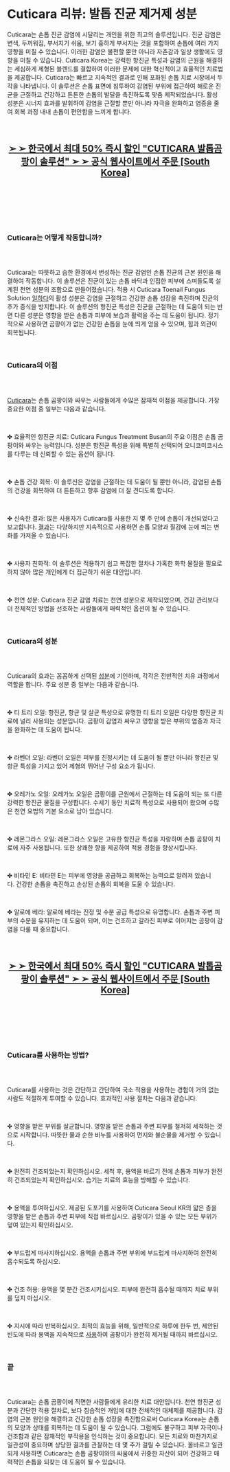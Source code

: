 # Cuticara 리뷰: 발톱 진균 제거제 성분

<p>Cuticara는 손톱 진균 감염에 시달리는 개인을 위한 최고의 솔루션입니다.&nbsp;진균 감염은 변색,&nbsp;두꺼워짐,&nbsp;부서지기 쉬움,&nbsp;보기 흉하게 부서지는 것을 포함하여 손톱에 여러 가지 영향을 미칠 수 있습니다.&nbsp;이러한 감염은 불편할 뿐만 아니라 자존감과 일상 생활에도 영향을 미칠 수 있습니다. Cuticara Korea는 강력한 항진균 특성과 감염의 근원을 해결하는 세심하게 제형된 블렌드를 결합하여 이러한 문제에 대한 혁신적이고 효율적인 치료법을 제공합니다. Cuticara는 빠르고 지속적인 결과로 인해 포화된 손톱 치료 시장에서 두각을 나타냅니다.&nbsp;이 솔루션은 손톱 표면에 침투하여 감염된 부위에 접근하여 해로운 진균을 근절하고 건강하고 튼튼한 손톱의 발달을 촉진하도록 맞춤 제작되었습니다.&nbsp;활성 성분은 시너지 효과를 발휘하여 감염을 근절할 뿐만 아니라 자극을 완화하고 염증을 줄여 회복 과정 내내 손톱이 편안함을 느끼게 합니다.</p>
<p>&nbsp;</p>
<h2 style="text-align: center;"><strong><a href="https://cuticaraa.kr/go/checkout/">➢ ➢&nbsp;한국에서 최대&nbsp;</a><a href="https://cuticaraa.kr/go/checkout/">50%&nbsp;즉시 할인&nbsp;</a><a href="https://cuticaraa.kr/go/checkout/">"CUTICARA&nbsp;발톱곰팡이 솔루션</a><a href="https://cuticaraa.kr/go/checkout/">" ➢ ➢&nbsp;공식 웹사이트에서 주문&nbsp;</a><a href="https://cuticaraa.kr/go/checkout/">[South Korea]</a></strong></h2>
<h2 style="text-align: center;">&nbsp;</h2>
<p><a href="https://cuticaraa.kr/go/checkout/"><img src="https://storage.penzu.com/g/hceiJbk9Fe56JQyT" alt="" /></a></p>
<p>&nbsp;</p>
<h3><strong>Cuticara</strong><strong>는 어떻게 작동합니까</strong><strong>?</strong></h3>
<h3>&nbsp;</h3>
<p>Cuticara는 따뜻하고 습한 환경에서 번성하는 진균 감염인 손톱 진균의 근본 원인을 해결하여 작동합니다.&nbsp;이 솔루션은 진균이 있는 손톱 바닥과 인접한 피부에 스며들도록 설계된 천연 성분의 조합으로 만들어졌습니다.&nbsp;적용 시&nbsp;Cuticara Toenail Fungus Solution&nbsp;<a href="https://saintskinserumau.com/">일하다</a>의 활성 성분은 감염을 근절하고 건강한 손톱 성장을 촉진하며 진균의 추가 증식을 방지합니다.&nbsp;이 솔루션의 항진균 특성은 진균을 근절하는 데 도움이 되는 반면 다른 성분은 영향을 받은 손톱과 피부에 보습과 활력을 주는 데 도움이 됩니다.&nbsp;정기적으로 사용하면 곰팡이가 없는 건강한 손톱을 눈에 띄게 얻을 수 있으며,&nbsp;힘과 외관이 회복됩니다.</p>
<p>&nbsp;</p>
<h3><strong>Cuticara</strong><strong>의 이점</strong></h3>
<h3>&nbsp;</h3>
<p><a href="https://cuticaraa.kr/">Cuticara</a>는 손톱 곰팡이와 싸우는 사람들에게 수많은 잠재적 이점을 제공합니다.&nbsp;가장 중요한 이점 중 일부는 다음과 같습니다.</p>
<p>&nbsp;</p>
<p>✤&nbsp;효율적인 항진균 치료: Cuticara Fungus Treatment Busan의 주요 이점은 손톱 곰팡이와 싸우는 능력입니다.&nbsp;성분은 항진균 특성을 위해 특별히 선택되어 오니코미코시스를 다루는 데 신뢰할 수 있는 옵션이 됩니다.</p>
<p>&nbsp;</p>
<p>✤&nbsp;손톱 건강 회복:&nbsp;이 솔루션은 감염을 근절하는 데 도움이 될 뿐만 아니라,&nbsp;감염된 손톱의 건강을 회복하여 더 튼튼하고 향후 감염에 더 잘 견디도록 합니다.</p>
<p>&nbsp;</p>
<p>✤&nbsp;신속한 결과:&nbsp;많은 사용자가&nbsp;Cuticara를 사용한 지 몇 주 만에 손톱이 개선되었다고 보고합니다.&nbsp;<a href="https://slimorolcaps.de/">결과</a>는 다양하지만 지속적으로 사용하면 손톱 모양과 질감에 눈에 띄는 변화를 가져올 수 있습니다.</p>
<p>&nbsp;</p>
<p>✤&nbsp;사용자 친화적:&nbsp;이 솔루션은 적용하기 쉽고 복잡한 절차나 가혹한 화학 물질을 필요로 하지 않아 많은 개인에게 더 접근하기 쉬운 대안입니다.</p>
<p>&nbsp;</p>
<p>✤&nbsp;천연 성분: Cuticara&nbsp;진균 감염 치료는 천연 성분으로 제작되었으며,&nbsp;건강 관리보다 더 전체적인 방법을 선호하는 사람들에게 매력적인 옵션이 될 수 있습니다.</p>
<p>&nbsp;</p>
<h3><strong>Cuticara</strong><strong>의 성분</strong></h3>
<h3>&nbsp;</h3>
<p>Cuticara의 효과는 꼼꼼하게 선택된&nbsp;<a href="https://vivoguthealth.com/">성분</a>에 기인하며,&nbsp;각각은 전반적인 치유 과정에서 역할을 합니다.&nbsp;주요 성분 중 일부는 다음과 같습니다.</p>
<p>&nbsp;</p>
<p>✤&nbsp;티 트리 오일:&nbsp;항진균,&nbsp;항균 및 살균 특성으로 유명한 티 트리 오일은 다양한 항진균 치료에 널리 사용되는 성분입니다.&nbsp;곰팡이 감염과 싸우고 영향을 받은 부위의 염증과 자극을 완화하는 데 도움이 됩니다.</p>
<p>&nbsp;</p>
<p>✤&nbsp;라벤더 오일:&nbsp;라벤더 오일은 피부를 진정시키는 데 도움이 될 뿐만 아니라 항진균 및 항균 특성을 가지고 있어 제형의 뛰어난 구성 요소가 됩니다.</p>
<p>&nbsp;</p>
<p>✤&nbsp;오레가노 오일:&nbsp;오레가노 오일은 곰팡이를 근원에서 근절하는 데 도움이 되는 또 다른 강력한 항진균 물질을 구성합니다.&nbsp;수세기 동안 치료적 특성으로 사용되어 왔으며 수많은 천연 요법의 기본 요소로 남아 있습니다.</p>
<p>&nbsp;</p>
<p>✤&nbsp;레몬그라스 오일:&nbsp;레몬그라스 오일은 고유한 항진균 특성을 자랑하며 손톱 곰팡이 치료에 자주 사용됩니다.&nbsp;또한 상쾌한 향을 제공하여 적용 경험을 향상시킵니다.</p>
<p>&nbsp;</p>
<p>✤&nbsp;비타민&nbsp;E:&nbsp;비타민&nbsp;E는 피부에 영양을 공급하고 회복하는 능력으로 알려져 있습니다.&nbsp;건강한 손톱을 촉진하고 손상된 손톱의 회복을 도울 수 있습니다.</p>
<p>&nbsp;</p>
<p>✤&nbsp;알로에 베라:&nbsp;알로에 베라는 진정 및 수분 공급 특성으로 유명합니다.&nbsp;손톱과 주변 피부의 수분을 유지하는 데 도움이 되며,&nbsp;이는 건조하고 갈라진 피부로 이어지는 곰팡이 감염을 다룰 때 중요합니다.</p>
<p>&nbsp;</p>
<h2 style="text-align: center;"><strong><a href="https://cuticaraa.kr/go/checkout/">➢ ➢&nbsp;한국에서 최대&nbsp;</a><a href="https://cuticaraa.kr/go/checkout/">50%&nbsp;</a><a href="https://cuticaraa.kr/go/checkout/">즉시 할인&nbsp;</a><a href="https://cuticaraa.kr/go/checkout/">"CUTICARA&nbsp;</a><a href="https://cuticaraa.kr/go/checkout/">발톱곰팡이 솔루션</a><a href="https://cuticaraa.kr/go/checkout/">" ➢ ➢&nbsp;</a><a href="https://cuticaraa.kr/go/checkout/">공식 웹사이트에서 주문&nbsp;</a><a href="https://cuticaraa.kr/go/checkout/">[South Korea]</a></strong></h2>
<h2 style="text-align: center;">&nbsp;</h2>
<p><a href="https://cuticaraa.kr/go/checkout/"><img src="https://storage.penzu.com/g/H369JcyHkNM4SyX6" alt="" /></a></p>
<p>&nbsp;</p>
<h3><strong>Cuticara</strong><strong>를 사용하는 방법</strong><strong>?</strong></h3>
<h3>&nbsp;</h3>
<p>Cuticara를 사용하는 것은 간단하고 간단하여 국소 적용을 사용하는 경험이 거의 없는 사람도 적절하게 투여할 수 있습니다.&nbsp;효과적인 사용 절차는 다음과 같습니다.</p>
<p>&nbsp;</p>
<p>✤&nbsp;영향을 받은 부위를 살균합니다.&nbsp;영향을 받은 손톱과 주변 피부를 철저히 세척하는 것으로 시작합니다.&nbsp;따뜻한 물과 순한 비누를 사용하여 먼지와 불순물을 제거할 수 있습니다.</p>
<p>&nbsp;</p>
<p>✤&nbsp;완전히 건조되었는지 확인하십시오.&nbsp;세척 후,&nbsp;용액을 바르기 전에 손톱과 피부가 완전히 건조되었는지 확인하십시오.&nbsp;습기는 치료의 효능을 방해할 수 있습니다.</p>
<p>&nbsp;</p>
<p>✤&nbsp;용액을 투여하십시오.&nbsp;제공된 도포기를 사용하여&nbsp;Cuticara Seoul KR의 얇은 층을 영향을 받은 손톱과 주변 피부에 직접 바르십시오.&nbsp;곰팡이가 있을 수 있는 모든 부위가 덮여 있는지 확인하십시오.</p>
<p>&nbsp;</p>
<p>✤&nbsp;부드럽게 마사지하십시오.&nbsp;용액을 손톱과 주변 부위에 부드럽게 마사지하여 완전히 흡수되도록 하십시오.</p>
<p>&nbsp;</p>
<p>✤&nbsp;건조 허용:&nbsp;용액을 몇 분간 건조시키십시오.&nbsp;피부에 완전히 흡수될 때까지 치료 부위를 덮지 마십시오.</p>
<p>&nbsp;</p>
<p>✤&nbsp;지시에 따라 반복하십시오.&nbsp;최적의 효능을 위해,&nbsp;일반적으로 하루에 한두 번,&nbsp;제안된 빈도에 따라 용액을 지속적으로&nbsp;<a href="https://cbdserenitygarden.com/">사용</a>하여 곰팡이가 완전히 제거될 때까지 바르십시오.</p>
<p>&nbsp;</p>
<h3><strong>끝</strong></h3>
<h3>&nbsp;</h3>
<p>Cuticara는 손톱 곰팡이에 직면한 사람들에게 유리한 치료 대안입니다.&nbsp;천연 항진균 성분과 간단한 적용 절차로,&nbsp;보다 침습적인 개입에 대한 전체적인 대체제를 제공합니다.&nbsp;감염의 근본 원인을 해결하고 건강한 손톱 성장을 촉진함으로써&nbsp;Cuticara Korea는 손톱의 모양과 상태를 회복하는 데 도움이 될 수 있습니다.&nbsp;그럼에도 불구하고 피부 자극이나 건조함과 같은 잠재적인 부작용을 인식하는 것이 중요합니다.&nbsp;모든 치료와 마찬가지로 일관성이 중요하며 상당한 결과를 관찰하는 데 몇 주가 걸릴 수 있습니다.&nbsp;올바르고 일관되게 사용하면&nbsp;Cuticara는 손톱 곰팡이와의 싸움에서 귀중한 자산이 되어 건강하고 매력적인 손톱을 되찾는 데 도움이 될 수 있습니다.</p>
